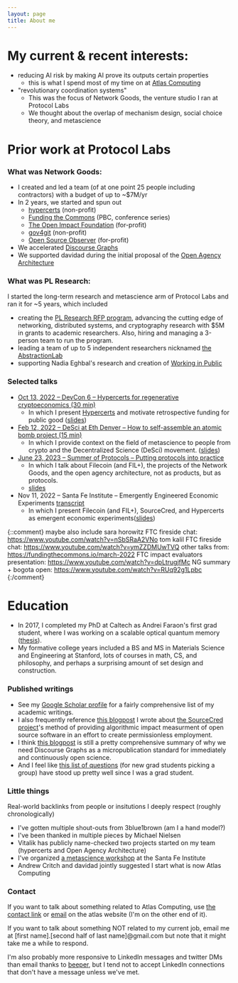 ```yaml
---
layout: page
title: About me
---
```



# My current & recent interests:
- reducing AI risk by making AI prove its outputs certain properties
  - this is what I spend most of my time on at [Atlas Computing](https://atlascomputing.org/)
- "revolutionary coordination systems"
  - This was the focus of Network Goods, the venture studio I ran at Protocol Labs
  - We thought about the overlap of mechanism design, social choice theory, and metascience

# Prior work at Protocol Labs
### What was Network Goods:
- I created and led a team (of at one point 25 people including contractors) with a budget of up to ~$7M/yr
- In 2 years, we started and spun out
    - [hypercerts](https://hypercerts.org/) (non-profit)
    - [Funding the Commons](https://fundingthecommons.io/) (PBC, conference series)
    - [The Open Impact Foundation](https://openimpact.foundation/) (for-profit)
    - [gov4git](https://gov4git.org/) (non-profit)
    - [Open Source Observer](https://www.opensource.observer/) (for-profit)
- We accelerated [Discourse Graphs](https://discoursegraphs.ai/)
- We supported davidad during the initial proposal of the [Open Agency Architecture](https://www.lesswrong.com/posts/pKSmEkSQJsCSTK6nH/an-open-agency-architecture-for-safe-transformative-ai)

### What was PL Research:
I started the long-term research and metascience arm of Protocol Labs and ran it for ~5 years, which included 
  - creating the [PL Research RFP program](https://protocol.ai/blog/ann-research-rfp/), advancing the cutting edge of networking, distributed systems, and cryptography research with $5M in grants to academic researchers. Also, hiring and managing a 3-person team to run the program.
  - leading a team of up to 5 independent researchers nicknamed [the AbstractionLab](https://grants.protocol.ai/groups/abstractionlab/)
  - supporting Nadia Eghbal's research and creation of [Working in Public](https://press.stripe.com/working-in-public)


### Selected talks
- [Oct 13, 2022 – DevCon 6 – Hypercerts for regenerative cryptoeconomics (30 min)](https://www.youtube.com/watch?v=YpIQoq_bfu8)
  - In which I present [Hypercerts](https://hypercerts.org/) and motivate retrospective funding for public good ([slides](https://docs.google.com/presentation/d/1pV_zvJ3UcLFWj29nrEXdMS1Dt3RLmHzgcGgOAqt7_c0/))
- [Feb 12, 2022 – DeSci at Eth Denver – How to self-assemble an atomic bomb project (15 min)](https://youtu.be/s3t4NxP-pFk?t=3516)
  - In which I provide context on the field of metascience to people from crypto and the Decentralized Science (DeSci) movement. ([slides](https://docs.google.com/presentation/d/1N65MNlIoH_MZLdlmn9dVhf9nmiyPbDZ6/edit#slide=id.p1))
- [June 23, 2023 – Summer of Protocols – Putting protocols into practice](https://www.youtube.com/watch?v=i--HcD5Zx-A)
  - In which I talk about Filecoin (and FIL+), the projects of the Network Goods, and the open agency architecture, not as products, but as protocols.
  - [slides](https://docs.google.com/presentation/d/1eX0d3uCb9czDW7r0lf5xPGcYXebfiRL-TAC9cpXGvcY)
- Nov 11, 2022 – Santa Fe Institute – Emergently Engineered Economic Experiments [transcript](https://www.santafe.edu/transcripts/950)
  - In which I present Filecoin (and FIL+), SourceCred, and Hypercerts as emergent economic experiments([slides](https://docs.google.com/presentation/d/1ESHg5TZhVzUL7E-9kFf22d7HCQJgLmsOLVsJC71iCCg))

{::comment}
maybe also include
sara horowitz FTC fireside chat: https://www.youtube.com/watch?v=nSbSRaA2VNo
tom kalil FTC fireside chat: https://www.youtube.com/watch?v=ymZZDMUwTVQ
other talks from: https://fundingthecommons.io/march-2022
FTC impact evaluators presentation: https://www.youtube.com/watch?v=dpLtrugjfMc
NG summary + bogota open: https://www.youtube.com/watch?v=RUq92g1Lpbc
{:/comment}

# Education
- In 2017, I completed my PhD at Caltech as Andrei Faraon's first grad student, where I was working on a scalable optical quantum memory ([thesis](https://thesis.library.caltech.edu/10096/)).
- My formative college years included a BS and MS in Materials Science and Engineering at Stanford, lots of courses in math, CS, and philosophy, and perhaps a surprising amount of set design and construction.

### Published writings
- See my [Google Scholar profile](https://scholar.google.com/citations?user=3JFKiuAAAAAJ) for a fairly comprehensive list of my academic writings.
- I also frequently reference [this blogpost](https://research.protocol.ai/blog/2020/sourcecred-an-introduction-to-calculating-cred-and-grain/) I wrote about [the SourceCred project](https://sourcecred.io/)'s method of providing algorithmic impact measurment of open source software in an effort to create permissionless employment.
- I think [this blogpost](https://research.protocol.ai/blog/2023/discourse-graphs-and-the-future-of-science/) is still a pretty comprehensive summary of why we need Discourse Graphs as a micropublication standard for immediately and continuously open science.
- And I feel like [this list of questions](https://quantumfrontiers.com/2014/05/25/top-10-questions-for-your-potential-phd-advisergroup/) (for new grad students picking a group) have stood up pretty well since I was a grad student.

 
### Little things
Real-world backlinks from people or insitutions I deeply respect (roughly chronologically)
- I've gotten multiple shout-outs from 3blue1brown (am I a hand model?)
- I've been thanked in multiple pieces by Michael Nielsen
- Vitalik has publicly name-checked two projects started on my team (hypercerts and Open Agency Architecture)
- I've organized [a metascience workshop](https://www.santafe.edu/events/accelerating-science-risks-incentives-and-rewards) at the Santa Fe Institute
- Andrew Critch and davidad jointly suggested I start what is now Atlas Computing


### Contact
If you want to talk about something related to Atlas Computing, use [the contact link](https://forms.gle/QApy1MRqqfNcprag6) or [email](mailto:hello@atlascomputing.org) on the atlas website (I'm on the other end of it).

If you want to talk about something NOT related to my current job, email me at \[first name\].\[second half of last name\]@gmail.com but note that it might take me a while to respond.

I'm also probably more responsive to LinkedIn messages and twitter DMs than email thanks to [beeper](http://beeper.com/), but I tend not to accept LinkedIn connections that don't have a message unless we've met.

